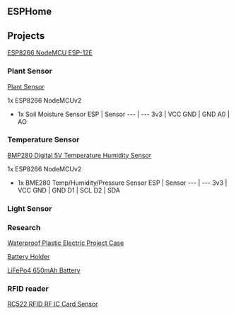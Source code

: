 ## ESPHome

## Projects
[ESP8266 NodeMCU ESP-12E]

### Plant Sensor
[Plant Sensor]

1x ESP8266 NodeMCUv2
  - 1x Soil Moisture Sensor
    ESP | Sensor
    --- | ---
    3v3 | VCC
    GND | GND
    A0 | AO

### Temperature Sensor
[BMP280 Digital 5V Temperature Humidity Sensor]

1x ESP8266 NodeMCUv2
  - 1x BME280 Temp/Humidity/Pressure Sensor
    ESP | Sensor
    --- | ---
    3v3 | VCC
    GND | GND
    D1 | SCL
    D2 | SDA
    
### Light Sensor


### Research



[Waterproof Plastic Electric Project Case]

[Battery Holder]

[LiFePo4 650mAh Battery]

### RFID reader
[RC522 RFID RF IC Card Sensor]


[ESP8266 NodeMCU ESP-12E]: https://www.amazon.com/KeeYees-Internet-Development-Wireless-Compatible/dp/B07HF44GBT

[Waterproof Plastic Electric Project Case]: https://www.amazon.com/a14061200ux0363-Waterproof-Electric-Junction-55x35x15mm/dp/B00VY9LSSY
[Battery Holder]: https://www.amazon.com/Pack-Battery-Holder-Bundle-QTEATAK/dp/B07WY3VMNN
[LiFePo4 650mAh Battery]: https://www.amazon.com/Shockli-LiFePo4-Phosphate-Rechargeable-Batteries/dp/B07RGQX6W7
[3.5mm Male Plug to Bare Wire]: https://www.amazon.com/Replacement-Connector-Headphone-Earphone-Microphone/dp/B08DR4K78X

[Plant Sensor]: https://www.amazon.com/KeeYees-Sensitivity-Moisture-Watering-Manager/dp/B07QXZC8TQ
[BMP280 Digital 5V Temperature Humidity Sensor]: https://www.amazon.com/KeeYees-Temperature-Humidity-Atmospheric-Barometric/dp/B07KYJNFMD
[RC522 RFID RF IC Card Sensor]: https://www.amazon.com/DaFuRui-Sensor-Module-Compatible-Arduino/dp/B081YPV746
